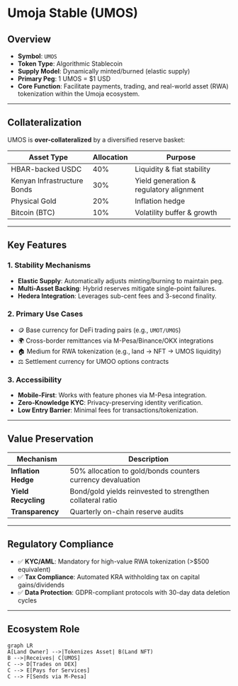 # Umoja Stable (UMOS)

## Overview
- **Symbol**: `UMOS`  
- **Token Type**: Algorithmic Stablecoin  
- **Supply Model**: Dynamically minted/burned (elastic supply)  
- **Primary Peg**: 1 UMOS = $1 USD  
- **Core Function**: Facilitate payments, trading, and real-world asset (RWA) tokenization within the Umoja ecosystem.

---

## Collateralization
UMOS is **over-collateralized** by a diversified reserve basket:

| Asset Type               | Allocation | Purpose                          |
|--------------------------|------------|----------------------------------|
| HBAR-backed USDC         | 40%        | Liquidity & fiat stability       |
| Kenyan Infrastructure Bonds | 30%        | Yield generation & regulatory alignment |
| Physical Gold            | 20%        | Inflation hedge                  |
| Bitcoin (BTC)            | 10%        | Volatility buffer & growth       |

---

## Key Features
### 1. Stability Mechanisms
- **Elastic Supply**: Automatically adjusts minting/burning to maintain peg.
- **Multi-Asset Backing**: Hybrid reserves mitigate single-point failures.
- **Hedera Integration**: Leverages sub-cent fees and 3-second finality.

### 2. Primary Use Cases
- 🪙 Base currency for DeFi trading pairs (e.g., `UMOT/UMOS`)
- 🌍 Cross-border remittances via M-Pesa/Binance/OKX integrations
- 🏠 Medium for RWA tokenization (e.g., land → NFT → UMOS liquidity)
- ⚖️ Settlement currency for UMOO options contracts

### 3. Accessibility
- **Mobile-First**: Works with feature phones via M-Pesa integration.
- **Zero-Knowledge KYC**: Privacy-preserving identity verification.
- **Low Entry Barrier**: Minimal fees for transactions/tokenization.

---

## Value Preservation
| Mechanism          | Description                                                                 |
|--------------------|-----------------------------------------------------------------------------|
| **Inflation Hedge**| 50% allocation to gold/bonds counters currency devaluation                 |
| **Yield Recycling**| Bond/gold yields reinvested to strengthen collateral ratio                  |
| **Transparency**   | Quarterly on-chain reserve audits                                           |

---

## Regulatory Compliance
- ✅ **KYC/AML**: Mandatory for high-value RWA tokenization (>$500 equivalent)
- ✅ **Tax Compliance**: Automated KRA withholding tax on capital gains/dividends
- ✅ **Data Protection**: GDPR-compliant protocols with 30-day data deletion cycles

---

## Ecosystem Role
```mermaid
graph LR
A[Land Owner] -->|Tokenizes Asset| B(Land NFT)
B -->|Receives| C[UMOS]
C --> D[Trades on DEX]
C --> E[Pays for Services]
C --> F[Sends via M-Pesa]